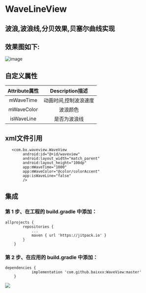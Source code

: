 # WaveLineView
## 波浪,波浪线,分贝效果,贝塞尔曲线实现


## 效果图如下:
![image](https://github.com/baixxx/WaveView/tree/master/resource/waveview.gif)  



## 自定义属性
| Attribute属性    | Description描述 |
| :----------: | :-----------:  | 
| mWaveTime	 | 动画时间,控制波浪速度 |
| mWaveColor	| 波浪颜色  |
| isWaveLine | 是否为波浪线  |



## xml文件引用
```
   <com.bx.waveview.WaveView
        android:id="@+id/waveview"
        android:layout_width="match_parent"
        android:layout_height="100dp"
        app:mWaveTime="1000"
        app:mWaveColor="@color/colorAccent"
        app:isWaveLine="false"
        />
```

## 集成

### 第 1 步、在工程的 build.gradle 中添加：
```
allprojects {
		repositories {
			...
			maven { url 'https://jitpack.io' }
		}
	}
```
### 第 2 步、在应用的 build.gradle 中添加：
```
dependencies {
	        implementation 'com.github.baixxx:WaveView:master'
	}
 ```
 
[![](https://jitpack.io/v/baixxx/WaveView.svg)](https://jitpack.io/#baixxx/WaveView)
